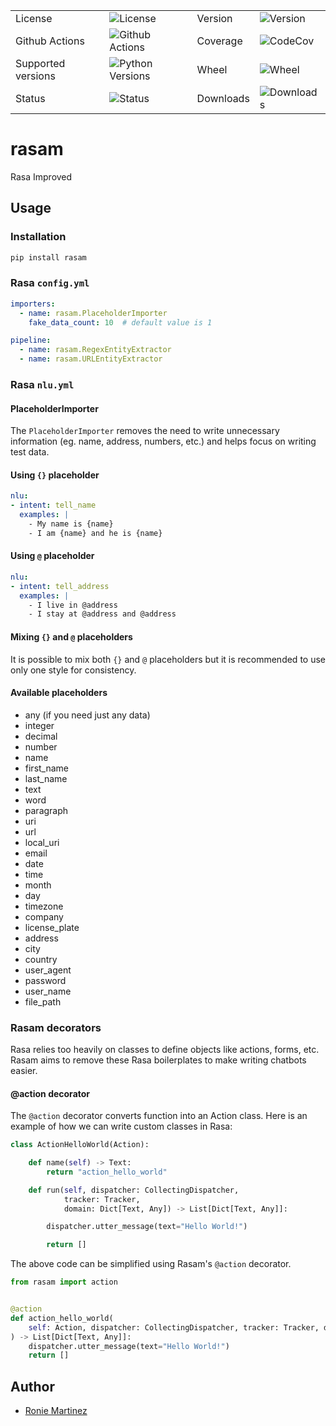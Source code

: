 <table>
    <tr>
        <td>License</td>
        <td><img src='https://img.shields.io/pypi/l/rasam.svg?style=for-the-badge' alt="License"></td>
        <td>Version</td>
        <td><img src='https://img.shields.io/pypi/v/rasam.svg?logo=pypi&style=for-the-badge' alt="Version"></td>
    </tr>
    <tr>
        <td>Github Actions</td>
        <td><img src='https://img.shields.io/github/workflow/status/roniemartinez/rasam/Python?label=actions&logo=github%20actions&style=for-the-badge' alt="Github Actions"></td>
        <td>Coverage</td>
        <td><img src='https://img.shields.io/codecov/c/github/roniemartinez/rasam/branch?label=codecov&logo=codecov&style=for-the-badge' alt="CodeCov"></td>
    </tr>
    <tr>
        <td>Supported versions</td>
        <td><img src='https://img.shields.io/pypi/pyversions/rasam.svg?logo=python&style=for-the-badge' alt="Python Versions"></td>
        <td>Wheel</td>
        <td><img src='https://img.shields.io/pypi/wheel/rasam.svg?style=for-the-badge' alt="Wheel"></td>
    </tr>
    <tr>
        <td>Status</td>
        <td><img src='https://img.shields.io/pypi/status/rasam.svg?style=for-the-badge' alt="Status"></td>
        <td>Downloads</td>
        <td><img src='https://img.shields.io/pypi/dm/rasam.svg?style=for-the-badge' alt="Downloads"></td>
    </tr>
</table>

# rasam

Rasa Improved

## Usage

### Installation

```bash
pip install rasam
```

### Rasa `config.yml`

```yaml
importers:
  - name: rasam.PlaceholderImporter
    fake_data_count: 10  # default value is 1

pipeline:
  - name: rasam.RegexEntityExtractor
  - name: rasam.URLEntityExtractor
```

### Rasa `nlu.yml`

#### PlaceholderImporter

The `PlaceholderImporter` removes the need to write unnecessary information (eg. name, address, numbers, etc.) and helps focus on writing test data.

#### Using `{}` placeholder

```yaml
nlu:
- intent: tell_name
  examples: |
    - My name is {name}
    - I am {name} and he is {name}
```

#### Using `@` placeholder

```yaml
nlu:
- intent: tell_address
  examples: |
    - I live in @address
    - I stay at @address and @address
```

#### Mixing `{}` and `@` placeholders

It is possible to mix both `{}` and `@` placeholders but it is recommended to use only one style for consistency.

#### Available placeholders

- any (if you need just any data)    
- integer    
- decimal    
- number     
- name       
- first_name 
- last_name  
- text       
- word       
- paragraph  
- uri        
- url        
- local_uri  
- email      
- date         
- time         
- month        
- day          
- timezone     
- company      
- license_plate
- address
- city
- country
- user_agent
- password
- user_name
- file_path

### Rasam decorators

Rasa relies too heavily on classes to define objects like actions, forms, etc. 
Rasam aims to remove these Rasa boilerplates to make writing chatbots easier.

#### @action decorator

The `@action` decorator converts function into an Action class. 
Here is an example of how we can write custom classes in Rasa:

```python
class ActionHelloWorld(Action):

    def name(self) -> Text:
        return "action_hello_world"

    def run(self, dispatcher: CollectingDispatcher,
            tracker: Tracker,
            domain: Dict[Text, Any]) -> List[Dict[Text, Any]]:

        dispatcher.utter_message(text="Hello World!")

        return []

```

The above code can be simplified using Rasam's `@action` decorator.

```python
from rasam import action


@action
def action_hello_world(
    self: Action, dispatcher: CollectingDispatcher, tracker: Tracker, domain: Dict[Text, Any]
) -> List[Dict[Text, Any]]:
    dispatcher.utter_message(text="Hello World!")
    return []
```



## Author

- [Ronie Martinez](mailto:ronmarti18@gmail.com)
